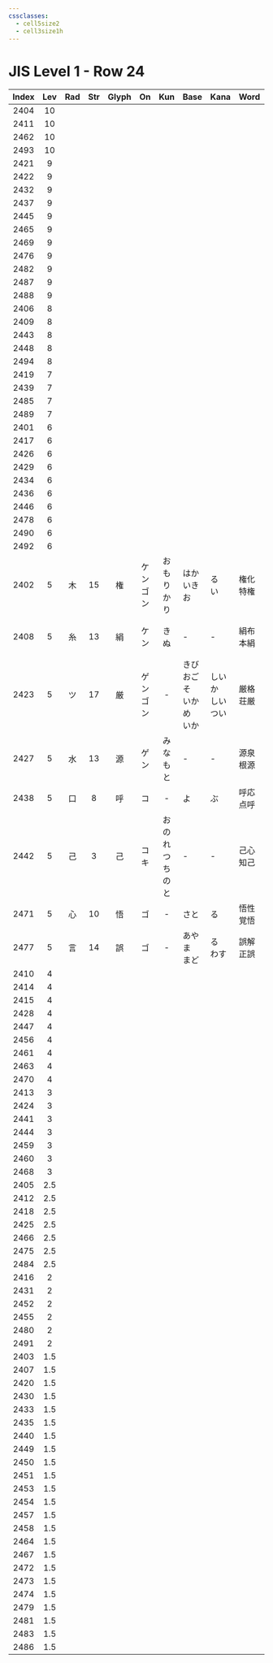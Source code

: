 ```yaml
---
cssclasses:
  - cell5size2
  - cell3size1h
---
```


# JIS Level 1 - Row 24

| Index | Lev | Rad | Str | Glyph |    On    |     Kun     | Base                   | Kana                | Word     | Reading      |
| :---: | :-: | :-: | :-: | :---: | :------: | :---------: | :--------------------- | :------------------ | :------- | :----------- |
| 2404  | 10  |     |     |       |          |             |                        |                     |          |              |
| 2411  | 10  |     |     |       |          |             |                        |                     |          |              |
| 2462  | 10  |     |     |       |          |             |                        |                     |          |              |
| 2493  | 10  |     |     |       |          |             |                        |                     |          |              |
| 2421  |  9  |     |     |       |          |             |                        |                     |          |              |
| 2422  |  9  |     |     |       |          |             |                        |                     |          |              |
| 2432  |  9  |     |     |       |          |             |                        |                     |          |              |
| 2437  |  9  |     |     |       |          |             |                        |                     |          |              |
| 2445  |  9  |     |     |       |          |             |                        |                     |          |              |
| 2465  |  9  |     |     |       |          |             |                        |                     |          |              |
| 2469  |  9  |     |     |       |          |             |                        |                     |          |              |
| 2476  |  9  |     |     |       |          |             |                        |                     |          |              |
| 2482  |  9  |     |     |       |          |             |                        |                     |          |              |
| 2487  |  9  |     |     |       |          |             |                        |                     |          |              |
| 2488  |  9  |     |     |       |          |             |                        |                     |          |              |
| 2406  |  8  |     |     |       |          |             |                        |                     |          |              |
| 2409  |  8  |     |     |       |          |             |                        |                     |          |              |
| 2443  |  8  |     |     |       |          |             |                        |                     |          |              |
| 2448  |  8  |     |     |       |          |             |                        |                     |          |              |
| 2494  |  8  |     |     |       |          |             |                        |                     |          |              |
| 2419  |  7  |     |     |       |          |             |                        |                     |          |              |
| 2439  |  7  |     |     |       |          |             |                        |                     |          |              |
| 2485  |  7  |     |     |       |          |             |                        |                     |          |              |
| 2489  |  7  |     |     |       |          |             |                        |                     |          |              |
| 2401  |  6  |     |     |       |          |             |                        |                     |          |              |
| 2417  |  6  |     |     |       |          |             |                        |                     |          |              |
| 2426  |  6  |     |     |       |          |             |                        |                     |          |              |
| 2429  |  6  |     |     |       |          |             |                        |                     |          |              |
| 2434  |  6  |     |     |       |          |             |                        |                     |          |              |
| 2436  |  6  |     |     |       |          |             |                        |                     |          |              |
| 2446  |  6  |     |     |       |          |             |                        |                     |          |              |
| 2478  |  6  |     |     |       |          |             |                        |                     |          |              |
| 2490  |  6  |     |     |       |          |             |                        |                     |          |              |
| 2492  |  6  |     |     |       |          |             |                        |                     |          |              |
| 2402  |  5  |  木  | 15  |   権   | ケン<br>ゴン |  おもり<br>かり  | はか<br>いきお              | る<br>い              | 権化<br>特権 | ごんげ<br>とっけん  |
| 2408  |  5  |  糸  | 13  |   絹   |    ケン    |     きぬ      | -                      | -                   | 絹布<br>本絹 | けんぷ<br>ほんけん  |
| 2423  |  5  |  ツ  | 17  |   厳   | ゲン<br>ゴン |      -      | きび<br>おごそ<br>いかめ<br>いか | しい<br>か<br>しい<br>つい | 厳格<br>荘厳 | げんかく<br>そうごん |
| 2427  |  5  |  水  | 13  |   源   |    ゲン    |    みなもと     | -                      | -                   | 源泉<br>根源 | げんせん<br>こんげん |
| 2438  |  5  |  口  |  8  |   呼   |    コ     |      -      | よ                      | ぶ                   | 呼応<br>点呼 | こおう<br>てんこ   |
| 2442  |  5  |  己  |  3  |   己   |  コ<br>キ  | おのれ<br>つちのと | -                      | -                   | 己心<br>知己 | こしん<br>ちき    |
| 2471  |  5  |  心  | 10  |   悟   |    ゴ     |      -      | さと                     | る                   | 悟性<br>覚悟 | ごせい<br>かくご   |
| 2477  |  5  |  言  | 14  |   誤   |    ゴ     |      -      | あやま<br>まど              | る<br>わす             | 誤解<br>正誤 | ごかい<br>せいご   |
| 2410  |  4  |     |     |       |          |             |                        |                     |          |              |
| 2414  |  4  |     |     |       |          |             |                        |                     |          |              |
| 2415  |  4  |     |     |       |          |             |                        |                     |          |              |
| 2428  |  4  |     |     |       |          |             |                        |                     |          |              |
| 2447  |  4  |     |     |       |          |             |                        |                     |          |              |
| 2456  |  4  |     |     |       |          |             |                        |                     |          |              |
| 2461  |  4  |     |     |       |          |             |                        |                     |          |              |
| 2463  |  4  |     |     |       |          |             |                        |                     |          |              |
| 2470  |  4  |     |     |       |          |             |                        |                     |          |              |
| 2413  |  3  |     |     |       |          |             |                        |                     |          |              |
| 2424  |  3  |     |     |       |          |             |                        |                     |          |              |
| 2441  |  3  |     |     |       |          |             |                        |                     |          |              |
| 2444  |  3  |     |     |       |          |             |                        |                     |          |              |
| 2459  |  3  |     |     |       |          |             |                        |                     |          |              |
| 2460  |  3  |     |     |       |          |             |                        |                     |          |              |
| 2468  |  3  |     |     |       |          |             |                        |                     |          |              |
| 2405  | 2.5 |     |     |       |          |             |                        |                     |          |              |
| 2412  | 2.5 |     |     |       |          |             |                        |                     |          |              |
| 2418  | 2.5 |     |     |       |          |             |                        |                     |          |              |
| 2425  | 2.5 |     |     |       |          |             |                        |                     |          |              |
| 2466  | 2.5 |     |     |       |          |             |                        |                     |          |              |
| 2475  | 2.5 |     |     |       |          |             |                        |                     |          |              |
| 2484  | 2.5 |     |     |       |          |             |                        |                     |          |              |
| 2416  |  2  |     |     |       |          |             |                        |                     |          |              |
| 2431  |  2  |     |     |       |          |             |                        |                     |          |              |
| 2452  |  2  |     |     |       |          |             |                        |                     |          |              |
| 2455  |  2  |     |     |       |          |             |                        |                     |          |              |
| 2480  |  2  |     |     |       |          |             |                        |                     |          |              |
| 2491  |  2  |     |     |       |          |             |                        |                     |          |              |
| 2403  | 1.5 |     |     |       |          |             |                        |                     |          |              |
| 2407  | 1.5 |     |     |       |          |             |                        |                     |          |              |
| 2420  | 1.5 |     |     |       |          |             |                        |                     |          |              |
| 2430  | 1.5 |     |     |       |          |             |                        |                     |          |              |
| 2433  | 1.5 |     |     |       |          |             |                        |                     |          |              |
| 2435  | 1.5 |     |     |       |          |             |                        |                     |          |              |
| 2440  | 1.5 |     |     |       |          |             |                        |                     |          |              |
| 2449  | 1.5 |     |     |       |          |             |                        |                     |          |              |
| 2450  | 1.5 |     |     |       |          |             |                        |                     |          |              |
| 2451  | 1.5 |     |     |       |          |             |                        |                     |          |              |
| 2453  | 1.5 |     |     |       |          |             |                        |                     |          |              |
| 2454  | 1.5 |     |     |       |          |             |                        |                     |          |              |
| 2457  | 1.5 |     |     |       |          |             |                        |                     |          |              |
| 2458  | 1.5 |     |     |       |          |             |                        |                     |          |              |
| 2464  | 1.5 |     |     |       |          |             |                        |                     |          |              |
| 2467  | 1.5 |     |     |       |          |             |                        |                     |          |              |
| 2472  | 1.5 |     |     |       |          |             |                        |                     |          |              |
| 2473  | 1.5 |     |     |       |          |             |                        |                     |          |              |
| 2474  | 1.5 |     |     |       |          |             |                        |                     |          |              |
| 2479  | 1.5 |     |     |       |          |             |                        |                     |          |              |
| 2481  | 1.5 |     |     |       |          |             |                        |                     |          |              |
| 2483  | 1.5 |     |     |       |          |             |                        |                     |          |              |
| 2486  | 1.5 |     |     |       |          |             |                        |                     |          |              |
